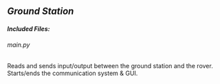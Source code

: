 
## *Ground Station*


#### *Included Files:*

###### *main.py*

Reads and sends input/output between the ground station and the rover. Starts/ends the communication system & GUI. 

